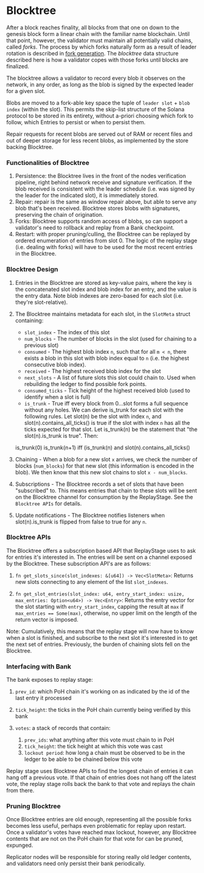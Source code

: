 # Blocktree

After a block reaches finality, all blocks from that one on down
to the genesis block form a linear chain with the familiar name
blockchain. Until that point, however, the validator must maintain all
potentially valid chains, called *forks*. The process by which forks
naturally form as a result of leader rotation is described in
[fork generation](fork-generation.md). The *blocktree* data structure
described here is how a validator copes with those forks until blocks
are finalized.

The blocktree allows a validator to record every blob it observes
on the network, in any order, as long as the blob is signed by the expected
leader for a given slot.

Blobs are moved to a fork-able key space the tuple of `leader slot` + `blob
index` (within the slot).  This permits the skip-list structure of the Solana
protocol to be stored in its entirety, without a-priori choosing which fork to
follow, which Entries to persist or when to persist them.

Repair requests for recent blobs are served out of RAM or recent files and out
of deeper storage for less recent blobs, as implemented by the store backing
Blocktree.

### Functionalities of Blocktree

1. Persistence: the Blocktree lives in the front of the nodes verification
   pipeline, right behind network receive and signature verification.  If the
blob received is consistent with the leader schedule (i.e. was signed by the
leader for the indicated slot), it is immediately stored.
2. Repair: repair is the same as window repair above, but able to serve any
   blob that's been received. Blocktree stores blobs with signatures,
preserving the chain of origination.
3. Forks: Blocktree supports random access of blobs, so can support a
   validator's need to rollback and replay from a Bank checkpoint.
4. Restart: with proper pruning/culling, the Blocktree can be replayed by
   ordered enumeration of entries from slot 0.  The logic of the replay stage
(i.e. dealing with forks) will have to be used for the most recent entries in
the Blocktree.

### Blocktree Design

1. Entries in the Blocktree are stored as key-value pairs, where the key is the concatenated
slot index and blob index for an entry, and the value is the entry data. Note blob indexes are zero-based for each slot (i.e. they're slot-relative).

2. The Blocktree maintains metadata for each slot, in the `SlotMeta` struct containing:
      * `slot_index` - The index of this slot
      * `num_blocks` - The number of blocks in the slot (used for chaining to a previous slot)
      * `consumed` - The highest blob index `n`, such that for all `m < n`, there exists a blob in this slot with blob index equal to `n` (i.e. the highest consecutive blob index).
      * `received` - The highest received blob index for the slot
      * `next_slots` - A list of future slots this slot could chain to. Used when rebuilding
      the ledger to find possible fork points.
      * `consumed_ticks` - Tick height of the highest received blob (used to identify when a slot is full)
      * `is_trunk` - True iff every block from 0...slot forms a full sequence without any holes. We can derive is_trunk for each slot with the following rules. Let slot(n) be the slot with index `n`, and slot(n).contains_all_ticks() is true if the slot with index `n` has all the ticks expected for that slot. Let is_trunk(n) be the statement that "the slot(n).is_trunk is true". Then:
      
      is_trunk(0)
      is_trunk(n+1) iff (is_trunk(n) and slot(n).contains_all_ticks()

3. Chaining - When a blob for a new slot `x` arrives, we check the number of blocks (`num_blocks`) for that new slot (this information is encoded in the blob). We then know that this new slot chains to slot `x - num_blocks`.

4. Subscriptions - The Blocktree records a set of slots that have been "subscribed" to. This means entries that chain to these slots will be sent on the Blocktree channel for consumption by the ReplayStage. See the `Blocktree APIs` for details.

5. Update notifications - The Blocktree notifies listeners when slot(n).is_trunk is flipped from false to true for any `n`. 

### Blocktree APIs

The Blocktree offers a subscription based API that ReplayStage uses to ask for entries it's interested in. The entries will be sent on a channel exposed by the Blocktree. These subscription API's are as follows:
   1. `fn get_slots_since(slot_indexes: &[u64]) -> Vec<SlotMeta>`: Returns new slots connecting to any element of the list `slot_indexes`.

   2. `fn get_slot_entries(slot_index: u64, entry_start_index: usize, max_entries: Option<u64>) -> Vec<Entry>`: Returns the entry vector for the slot starting with `entry_start_index`, capping the result at `max` if `max_entries == Some(max)`, otherwise, no upper limit on the length of the return vector is imposed.

Note: Cumulatively, this means that the replay stage will now have to know when a slot is finished, and subscribe to the next slot it's interested in to get the next set of entries. Previously, the burden of chaining slots fell on the Blocktree.

### Interfacing with Bank

The bank exposes to replay stage:

 1. `prev_id`: which PoH chain it's working on as indicated by the id of the last
    entry it processed
 2. `tick_height`: the ticks in the PoH chain currently being verified by this
    bank
 3. `votes`: a stack of records that contain:

    1. `prev_ids`: what anything after this vote must chain to in PoH
    2. `tick_height`: the tick height at which this vote was cast
    3. `lockout period`: how long a chain must be observed to be in the ledger to
       be able to be chained below this vote

Replay stage uses Blocktree APIs to find the longest chain of entries it can
hang off a previous vote.  If that chain of entries does not hang off the
latest vote, the replay stage rolls back the bank to that vote and replays the
chain from there.

### Pruning Blocktree

Once Blocktree entries are old enough, representing all the possible forks
becomes less useful, perhaps even problematic for replay upon restart.  Once a
validator's votes have reached max lockout, however, any Blocktree contents
that are not on the PoH chain for that vote for can be pruned, expunged.

Replicator nodes will be responsible for storing really old ledger contents,
and validators need only persist their bank periodically.
